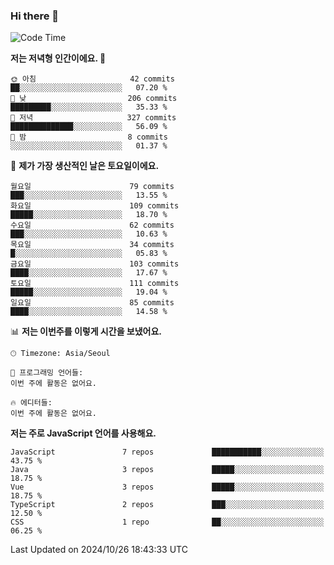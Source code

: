 ### Hi there 👋

<!--
**hi-aa/hi-aa** is a ✨ _special_ ✨ repository because its `README.md` (this file) appears on your GitHub profile.

Here are some ideas to get you started:

- 🔭 I’m currently working on ...
- 🌱 I’m currently learning ...
- 👯 I’m looking to collaborate on ...
- 🤔 I’m looking for help with ...
- 💬 Ask me about ...
- 📫 How to reach me: ...
- 😄 Pronouns: ...
- ⚡ Fun fact: ...
-->

<!--START_SECTION:waka-->
![Code Time](http://img.shields.io/badge/Code%20Time-94%20hrs%2049%20mins-blue)

**저는 저녁형 인간이에요. 🦉** 

```text
🌞 아침                     42 commits          ██░░░░░░░░░░░░░░░░░░░░░░░   07.20 % 
🌆 낮　                     206 commits         █████████░░░░░░░░░░░░░░░░   35.33 % 
🌃 저녁                     327 commits         ██████████████░░░░░░░░░░░   56.09 % 
🌙 밤　                     8 commits           ░░░░░░░░░░░░░░░░░░░░░░░░░   01.37 % 
```
📅 **제가 가장 생산적인 날은 토요일이에요.** 

```text
월요일                      79 commits          ███░░░░░░░░░░░░░░░░░░░░░░   13.55 % 
화요일                      109 commits         █████░░░░░░░░░░░░░░░░░░░░   18.70 % 
수요일                      62 commits          ███░░░░░░░░░░░░░░░░░░░░░░   10.63 % 
목요일                      34 commits          █░░░░░░░░░░░░░░░░░░░░░░░░   05.83 % 
금요일                      103 commits         ████░░░░░░░░░░░░░░░░░░░░░   17.67 % 
토요일                      111 commits         █████░░░░░░░░░░░░░░░░░░░░   19.04 % 
일요일                      85 commits          ████░░░░░░░░░░░░░░░░░░░░░   14.58 % 
```


📊 **저는 이번주를 이렇게 시간을 보냈어요.** 

```text
🕑︎ Timezone: Asia/Seoul

💬 프로그래밍 언어들: 
이번 주에 활동은 없어요.

🔥 에디터들: 
이번 주에 활동은 없어요.
```

**저는 주로 JavaScript 언어를 사용해요.** 

```text
JavaScript               7 repos             ███████████░░░░░░░░░░░░░░   43.75 % 
Java                     3 repos             █████░░░░░░░░░░░░░░░░░░░░   18.75 % 
Vue                      3 repos             █████░░░░░░░░░░░░░░░░░░░░   18.75 % 
TypeScript               2 repos             ███░░░░░░░░░░░░░░░░░░░░░░   12.50 % 
CSS                      1 repo              ██░░░░░░░░░░░░░░░░░░░░░░░   06.25 % 
```




 Last Updated on 2024/10/26 18:43:33 UTC
<!--END_SECTION:waka-->
